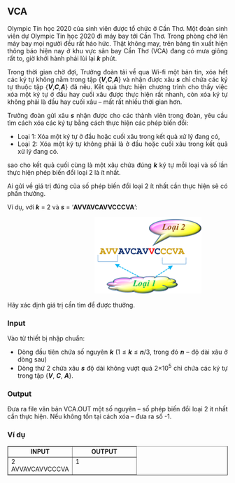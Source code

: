 <div class="problem_description" id="problem_description">
			<h2><strong>VCA</strong><strong> </span></strong></h2>

<p style="text-align:justify">Olympic Tin học 2020 của sinh viên được tổ chức ở Cần Thơ. Một đoàn sinh viên dự Olympic Tin học 2020 đi máy bay tới Cần Thơ. Trong phòng chờ lên máy bay mọi người đều rất háo hức. Thật không may, trên bảng tin xuất hiện thông báo hiện nay ở khu vực sân bay Cần Thơ (VCA) đang có mưa giông rất to, giờ khởi hành phải lùi lại <strong><em>k</em></strong> phút.</p>

<p style="text-align:justify">Trong thời gian chờ đợi, Trưởng đoàn tải về qua Wi-fi một bản tin, xóa hết các ký tự không nằm trong tập {<strong><em>V</em></strong>,<strong><em>C</em></strong>,<strong><em>A</em></strong>} và nhận được xâu <strong><em>s</em></strong> chỉ chứa các ký tự thuộc tập {<strong><em>V</em></strong>,<strong><em>C</em></strong>,<strong><em>A</em></strong>} đã nêu. Kết quả thực hiện chương trình cho thấy việc xóa một ký tự ở đầu hay cuối xâu được thực hiện rất nhanh, còn xóa ký tự không phải là đầu hay cuối xâu – mất rất nhiều thời gian hơn.</p>

<p style="text-align:justify">Trưởng đoàn gửi xâu <strong><em>s</em></strong> nhận được cho các thành viên trong đoàn, yêu cầu tìm cách xóa các ký tự bằng cách thực hiện các phép biến đổi:</p>

<ul>
	<li style="text-align:justify">Loại 1:&nbsp;Xóa một ký tự ở đầu hoặc cuối xâu trong kết quả xử lý đang có,</li>
	<li style="text-align:justify">Loại 2:&nbsp;Xóa một ký tự không phải là ở đầu hoặc cuối xâu trong kết quả xử lý đang có.</li>
</ul>

<p style="text-align:justify">sao cho kết quả cuối cùng là một xâu chứa đúng <strong><em>k</em></strong> ký tự mỗi loại và số lần thực hiện phép biến đổi loại 2 là ít nhất.</p>

<p style="text-align:justify">Ai gửi về giá trị đúng của số phép biến đổi loại 2 ít nhất cần thực hiện sẽ có phần thưởng.</p>

<p style="text-align:justify">Ví dụ, với <strong><em>k</em></strong> = 2 và <strong><em>s</em></strong> = ‘<strong>AVVAVCAVVCCCVA</strong>’:</p>

<p style="text-align:justify"><img src="download.png" style="margin-left:200px; margin-right:200px"></p>

<p style="text-align:justify">Hãy xác định giá trị cần tìm để được thưởng.</p>

<h3 style="text-align: justify;"><strong>Input</strong></h3>

<p style="text-align:justify">Vào từ thiết bị nhập chuẩn</span>:</p>

<ul>
	<li style="text-align:justify">Dòng đầu tiên chứa số nguyên <strong><em>k</em></strong> (1 ≤ <strong><em>k</em></strong> ≤ <strong><em>n</em></strong>/3, trong đó <strong><em>n</em></strong> – độ dài xâu ở dòng sau)</li>
	<li style="text-align:justify">Dòng thứ 2 chứa xâu <strong><em>s</em></strong> độ dài không vượt quá 2×10<sup>5</sup> chỉ chứa các ký tự trong tập {<strong><em>V</em></strong>, <strong><em>C</em></strong>, <strong><em>A</em></strong>}.</li>
</ul>

<h3 style="text-align: justify;"><strong>Output</strong></h3>

<p style="text-align:justify">Đưa ra file văn bản VCA.OUT </span>một số nguyên – số phép biến đổi loại 2 ít nhất cần thực hiện. Nếu không tồn tại cách xóa – đưa ra số -1.</p>

<h3 style="text-align: justify;"><strong>Ví dụ</strong></h3>


<table border="1" cellpadding="1" cellspacing="1" style="width:100%">
	<tbody>
		<tr>
			<td style="text-align:center; vertical-align:top; width:50%"><strong>INPUT</strong></td>
			<td style="text-align:center; vertical-align:top; width:50%"><strong>OUTPUT</strong></td>
		</tr>
		<tr>
			<td style="vertical-align:top; width:50%">2<br>
             AVVAVCAVVCCCVA
<br>
             </td>
			<td style="vertical-align:top; width:50%">1</td>
		</tr>
	</tbody>
</table>
